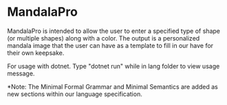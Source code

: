 # MandalaPro
MandalaPro is intended to allow the user to enter a specified type of shape (or multiple
shapes) along with a color. The output is a personalized mandala image that the user can
have as a template to fill in our have for their own keepsake.

For usage with dotnet. Type "dotnet run" while in lang folder to view usage message. 

*Note: The Minimal Formal Grammar and Minimal Semantics are added as new sections within our language specification.
